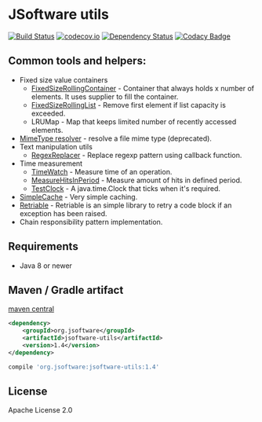 # JSoftware utils 

[![Build Status](https://travis-ci.org/m-szalik/jsoftware-utils.svg?branch=master)](https://travis-ci.org/m-szalik/jsoftware-utils)
[![codecov.io](https://codecov.io/github/m-szalik/jsoftware-utils/coverage.svg?branch=master)](https://codecov.io/github/m-szalik/jsoftware-utils?branch=master)
[![Dependency Status](https://www.versioneye.com/user/projects/56e2b440df573d003a5f5bf5/badge.svg?style=flat)](https://www.versioneye.com/user/projects/56e2b440df573d003a5f5bf5)
[![Codacy Badge](https://api.codacy.com/project/badge/grade/c45e6725b6b7477ea8e041f3aefd5bc5)](https://www.codacy.com/app/szalik/jsoftware-utils)

## Common tools and helpers:
 * Fixed size value containers
   * [FixedSizeRollingContainer](docs/FixedSizeRollingContainer.md) - Container that always holds x number of elements. It uses supplier to fill the container.
   * [FixedSizeRollingList](docs/FixedSizeRollingList.md) - Remove first element if list capacity is exceeded.
   * LRUMap - Map that keeps limited number of recently accessed elements.
 * [MimeType resolver](docs/MimeTypeResolver.md) - resolve a file mime type (deprecated).
 * Text manipulation utils
   * [RegexReplacer](docs/RegexReplacer.md) - Replace regexp pattern using callback function.
 * Time measurement
   * [TimeWatch](docs/TimeWatch.md) - Measure time of an operation.
   * [MeasureHitsInPeriod](docs/MeasureHitsInPeriod.md) - Measure amount of hits in defined period.
   * [TestClock](docs/TestClock.md) - A java.time.Clock that ticks when it's required.
 * [SimpleCache](docs/SimpleCache.md) - Very simple caching.
 * [Retriable](docs/Retriable.md) - Retriable is an simple library to retry a code block if an exception has been raised.
 * Chain responsibility pattern implementation.

## Requirements
 * Java 8 or newer

## Maven / Gradle artifact
[maven central](https://search.maven.org/#search%7Cga%7C1%7Ca%3A%22jsoftware-utils%22)
```xml
<dependency>
    <groupId>org.jsoftware</groupId>
    <artifactId>jsoftware-utils</artifactId>
    <version>1.4</version>
</dependency>
```
```groovy
compile 'org.jsoftware:jsoftware-utils:1.4'
```
## License

Apache License 2.0